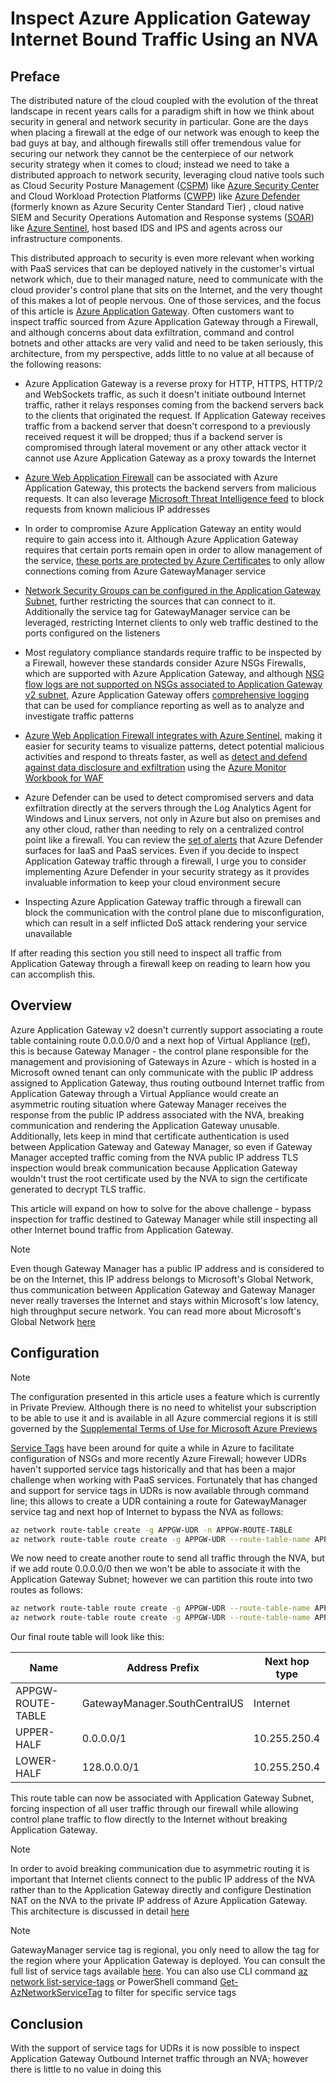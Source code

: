 # Inspect Azure Application Gateway Internet Bound Traffic Using an NVA

## Preface

The distributed nature of the cloud coupled with the evolution of the threat landscape in recent years calls for a paradigm shift in how we think about security in general and network security in particular. Gone are the days when placing a firewall at the edge of our network was enough to keep the bad guys at bay, and although firewalls still offer tremendous value for securing our network they cannot be the centerpiece of our network security strategy when it comes to cloud; instead we need to take a distributed approach to network security, leveraging cloud native tools such as Cloud Security Posture Management ([CSPM](https://www.gartner.com/documents/3899373/innovation-insight-for-cloud-security-posture-management)) like [Azure Security Center](https://docs.microsoft.com/azure/security-center/security-center-introduction) and  Cloud Workload Protection Platforms ([CWPP](https://www.gartner.com/reviews/market/cloud-workload-protection-platforms)) like [Azure Defender](https://docs.microsoft.com/azure/security-center/azure-defender) (formerly known as Azure Security Center Standard Tier) , cloud native SIEM and Security Operations Automation and Response systems ([SOAR](https://www.gartner.com/reviews/market/security-orchestration-automation-and-response-solutions)) like [Azure Sentinel](https://techcommunity.microsoft.com/t5/azure-sentinel/bg-p/AzureSentinelBlog), host based IDS and IPS and agents across our infrastructure components.

This distributed approach to security is even more relevant when working with PaaS services that can be deployed natively in the customer's virtual network which, due to their managed nature, need to communicate with the cloud provider's control plane that sits on the Internet, and the very thought of this makes a lot of people nervous. One of those services, and the focus of this article is [Azure Application Gateway](https://docs.microsoft.com/azure/application-gateway/overview). Often customers want to inspect traffic sourced from Azure Application Gateway through a Firewall, and although concerns about data exfiltration, command and control botnets and other attacks are very valid and need to be taken seriously, this architecture, from my perspective, adds little to no value at all because of the following reasons:

- Azure Application Gateway is a reverse proxy for HTTP, HTTPS, HTTP/2 and WebSockets traffic, as such it doesn't initiate outbound Internet traffic, rather it relays responses coming from the backend servers back to the clients that originated the request. If Application Gateway receives traffic from a backend server that doesn't correspond to a previously received request it will be dropped; thus if a backend server is compromised through lateral movement or any other attack vector it cannot use Azure Application Gateway as a proxy towards the Internet

- [Azure Web Application Firewall](https://docs.microsoft.com/azure/web-application-firewall/ag/ag-overview) can be associated with Azure Application Gateway, this protects the backend servers from malicious requests. It can also leverage [Microsoft Threat Intelligence feed](https://docs.microsoft.com/azure/web-application-firewall/ag/bot-protection-overview) to block requests from known malicious IP addresses

- In order to compromise Azure Application Gateway an entity would require to gain access into it. Although Azure Application Gateway requires that certain ports remain open in order to allow management of the service, [these ports are protected by Azure Certificates](https://docs.microsoft.com/azure/application-gateway/configuration-infrastructure#network-security-groups) to only allow connections coming from Azure GatewayManager service

- [Network Security Groups can be configured in the Application Gateway Subnet](https://docs.microsoft.com/azure/application-gateway/configuration-infrastructure#network-security-groups), further restricting the sources that can connect to it. Additionally the service tag for GatewayManager service can be leveraged, restricting Internet clients to only web traffic destined to the ports configured on the listeners

- Most regulatory compliance standards require traffic to be inspected by a Firewall, however these standards consider Azure NSGs Firewalls, which are supported with Azure Application Gateway, and although [NSG flow logs are not supported on NSGs associated to Application Gateway v2 subnet](https://docs.microsoft.com/azure/application-gateway/application-gateway-faq#are-nsg-flow-logs-supported-on-nsgs-associated-to-application-gateway-v2-subnet), Azure Application Gateway offers [comprehensive logging](https://docs.microsoft.com/azure/application-gateway/application-gateway-diagnostics#diagnostic-logging) that can be used for compliance reporting as well as to analyze and investigate traffic patterns

- [Azure Web Application Firewall integrates with Azure Sentinel](https://techcommunity.microsoft.com/t5/azure-network-security/integrating-azure-web-application-firewall-with-azure-sentinel/ba-p/1720306), making it easier for security teams to visualize patterns, detect potential malicious activities and respond to threats faster, as well as [detect and defend against data disclosure and exfiltration](https://techcommunity.microsoft.com/t5/azure-network-security/part-4-data-disclosure-and-exfiltration-playbook-azure-waf/ba-p/2031269) using the [Azure Monitor Workbook for WAF](https://github.com/Azure/Azure-Network-Security/tree/master/Azure%20WAF/Azure%20Monitor%20Workbook)

- Azure Defender can be used to detect compromised servers and data exfiltration directly at the servers through the Log Analytics Agent for Windows and Linux servers, not only in Azure but also on premises and any other cloud, rather than needing to rely on a centralized control point like a firewall. You can review the [set of alerts](https://docs.microsoft.com/azure/security-center/alerts-reference) that Azure Defender surfaces for IaaS and PaaS services. Even if you decide to inspect Application Gateway traffic through a firewall, I urge you to consider implementing Azure Defender in your security strategy as it provides invaluable information to keep your cloud environment secure

- Inspecting Azure Application Gateway traffic through a firewall can block the communication with the control plane due to misconfiguration, which can result in a self inflicted DoS attack rendering your service unavailable

If after reading this section you still need to inspect all traffic from Application Gateway through a firewall keep on reading to learn how you can accomplish this.

## Overview

Azure Application Gateway v2 doesn't currently support associating a route table containing route 0.0.0.0/0 and a next hop of Virtual Appliance ([ref](https://docs.microsoft.com/azure/application-gateway/configuration-infrastructure#supported-user-defined-routes)), this is because Gateway Manager - the control plane responsible for the management and provisioning of Gateways in Azure - which is hosted in a Microsoft owned tenant can only communicate with the public IP address assigned to Application Gateway, thus routing outbound Internet traffic from Application Gateway through a Virtual Appliance would create an asymmetric routing situation where Gateway Manager receives the response from the public IP address associated with the NVA, breaking communication and rendering the Application Gateway unusable. Additionally, lets keep in mind that certificate authentication is used between Application Gateway and Gateway Manager, so even if Gateway Manager accepted traffic coming from the NVA public IP address TLS inspection would break communication because Application Gateway wouldn't trust the root certificate used by the NVA to sign the certificate generated to decrypt TLS traffic.

This article will expand on how to solve for the above challenge - bypass inspection for traffic destined to Gateway Manager while still inspecting all other Internet bound traffic from Application Gateway.

>[!NOTE]
Even though Gateway Manager has a public IP address and is considered to be on the Internet, this IP address belongs to Microsoft's Global Network, thus communication between Application Gateway and Gateway Manager never really traverses the Internet and stays within Microsoft's low latency, high throughput secure network. You can read more about Microsoft's Global Network [here](https://docs.microsoft.com/en-us/azure/networking/microsoft-global-network)

## Configuration

>[!NOTE]
The configuration presented in this article uses a feature which is currently in Private Preview. Although there is no need to whitelist your subscription to be able to use it and is available in all Azure commercial regions it is still governed by the [Supplemental Terms of Use for Microsoft Azure Previews](https://azure.microsoft.com/en-us/support/legal/preview-supplemental-terms/)

[Service Tags](https://docs.microsoft.com/en-us/azure/virtual-network/service-tags-overview) have been around for quite a while in Azure to facilitate configuration of NSGs and more recently Azure Firewall; however UDRs haven't supported service tags historically and that has been a major challenge when working with PaaS services. Fortunately that has changed and support for service tags in UDRs is now available through command line; this allows to create a UDR containing a route for GatewayManager service tag and next hop of Internet to bypass the NVA as follows:

```bash
az network route-table create -g APPGW-UDR -n APPGW-ROUTE-TABLE
az network route-table route create -g APPGW-UDR --route-table-name APPGW-ROUTE-TABLE -n GWMRoute --address-prefix GatewayManager.SouthCentralUS --next-hop-type Internet

```

We now need to create another route to send all traffic through the NVA, but if we add route 0.0.0.0/0 then we won't be able to associate it with the Application Gateway Subnet; however we can partition this route into two routes as follows:

```bash
az network route-table route create -g APPGW-UDR --route-table-name APPGW-ROUTE-TABLE -n UPPER-HALF --address-prefix 0.0.0.0/1 --next-hop-type VirtualAppliance --next-hop-ip-address 10.255.250.4
az network route-table route create -g APPGW-UDR --route-table-name APPGW-ROUTE-TABLE -n LOWER-HALF --address-prefix 128.0.0.0/1 --next-hop-type VirtualAppliance --next-hop-ip-address 10.255.250.4

```

Our final route table will look like this:

Name | Address Prefix | Next hop type
--- | --- | ---
APPGW-ROUTE-TABLE | GatewayManager.SouthCentralUS | Internet
UPPER-HALF | 0.0.0.0/1 | 10.255.250.4
LOWER-HALF | 128.0.0.0/1 | 10.255.250.4

This route table can now be associated with Application Gateway Subnet, forcing inspection of all user traffic through our firewall while allowing control plane traffic to flow directly to the Internet without breaking Application Gateway.

>[!NOTE]
In order to avoid breaking communication due to asymmetric routing it is important that Internet clients connect to the public IP address of the NVA rather than to the Application Gateway directly and configure Destination NAT on the NVA to the private IP address of Azure Application Gateway. This architecture is discussed in detail [here](https://docs.microsoft.com/azure/architecture/example-scenario/gateway/firewall-application-gateway#application-gateway-after-firewall)

>[!NOTE]
GatewayManager service tag is regional, you only need to allow the tag for the region where your Application Gateway is deployed. You can consult the full list of service tags available [here](https://www.microsoft.com/download/details.aspx?id=56519). You can also use CLI command [az network list-service-tags](https://docs.microsoft.com/cli/azure/network?view=azure-cli-latest#az_network_list_service_tags) or PowerShell command [Get-AzNetworkServiceTag](https://docs.microsoft.com/powershell/module/az.network/get-aznetworkservicetag?view=azps-5.4.0) to filter for specific service tags

## Conclusion

With the support of service tags for UDRs it is now possible to inspect Application Gateway Outbound Internet traffic through an NVA; however there is little to no value in doing this